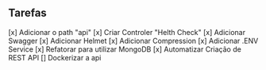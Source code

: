 ## Tarefas

[x] Adicionar o path "api"
[x] Criar Controler "Helth Check"
[x] Adicionar Swagger
[x] Adicionar Helmet
[x] Adicionar Compression
[x] Adicionar .ENV Service
[x] Refatorar para utilizar MongoDB
[x] Automatizar Criação de REST API
[] Dockerizar a api
